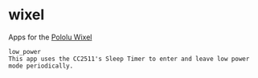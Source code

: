 wixel
=====

Apps for the [Pololu Wixel](http://www.pololu.com/catalog/product/1336)

```
low_power 
This app uses the CC2511's Sleep Timer to enter and leave low power
mode periodically.

```